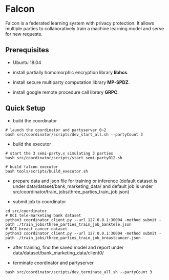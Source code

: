 # Falcon
Falcon is a federated learning system with privacy protection. It allows
multiple parties to collaboratively train a machine learning model and 
serve for new requests.

## Prerequisites
* Ubuntu 18.04

* install partially homomorphic encryption library **libhcs**.

* install secure multiparty computation library **MP-SPDZ**.

* install google remote procedure call library **GRPC**.

## Quick Setup

* build the coordinator

```shell script
# launch the coordinator and partyserver 0~2
bash src/coordinator/scripts/dev_start_all.sh --partyCount 3
```

* build the executor

```shell script
# start the 3 semi-party.x simulating 3 parties
bash src/coordinator/scripts/start_semi-party012.sh

# build falcon executor
bash tools/scripts/build_executor.sh
```

* prepare data and json file for training or inference (default dataset
is under data/dataset/bank_marketing_data/ and default job is under
src/coordinator/train_jobs/three_parties_train_job.json)

* submit job to coordinator
```shell script
cd src/coordinator
# UCI tele-marketing bank dataset
python3 coordinator_client.py --url 127.0.0.1:30004 -method submit -path ./train_jobs/three_parties_train_job_banktele.json
# UCI breast cancer dataset
python3 coordinator_client.py --url 127.0.0.1:30004 -method submit -path ./train_jobs/three_parties_train_job_breastcancer.json
```

* after training, find the saved model and report under 
data/dataset/bank_marketing_data/client0/

* terminate coordinator and partyserver
```shell script
bash src/coordinator/scripts/dev_terminate_all.sh --partyCount 3
```
